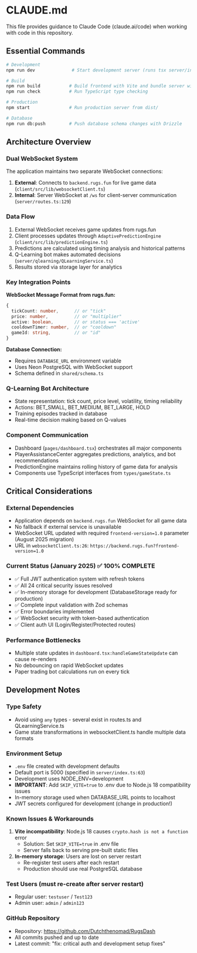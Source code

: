 # CLAUDE.md

This file provides guidance to Claude Code (claude.ai/code) when working with code in this repository.

## Essential Commands

```bash
# Development
npm run dev              # Start development server (runs tsx server/index.ts)

# Build
npm run build           # Build frontend with Vite and bundle server with esbuild
npm run check           # Run TypeScript type checking

# Production
npm start               # Run production server from dist/

# Database
npm run db:push         # Push database schema changes with Drizzle
```

## Architecture Overview

### Dual WebSocket System
The application maintains two separate WebSocket connections:
1. **External**: Connects to `backend.rugs.fun` for live game data (`client/src/lib/websocketClient.ts`)
2. **Internal**: Server WebSocket at `/ws` for client-server communication (`server/routes.ts:129`)

### Data Flow
1. External WebSocket receives game updates from rugs.fun
2. Client processes updates through `AdaptivePredictionEngine` (`client/src/lib/predictionEngine.ts`)
3. Predictions are calculated using timing analysis and historical patterns
4. Q-Learning bot makes automated decisions (`server/qlearning/QLearningService.ts`)
5. Results stored via storage layer for analytics

### Key Integration Points

**WebSocket Message Format from rugs.fun:**
```typescript
{
  tickCount: number,      // or "tick"
  price: number,          // or "multiplier"
  active: boolean,        // or status === 'active'
  cooldownTimer: number,  // or "cooldown"
  gameId: string,         // or "id"
}
```

**Database Connection:**
- Requires `DATABASE_URL` environment variable
- Uses Neon PostgreSQL with WebSocket support
- Schema defined in `shared/schema.ts`

### Q-Learning Bot Architecture
- State representation: tick count, price level, volatility, timing reliability
- Actions: BET_SMALL, BET_MEDIUM, BET_LARGE, HOLD
- Training episodes tracked in database
- Real-time decision making based on Q-values

### Component Communication
- Dashboard (`pages/dashboard.tsx`) orchestrates all major components
- PlayerAssistanceCenter aggregates predictions, analytics, and bot recommendations
- PredictionEngine maintains rolling history of game data for analysis
- Components use TypeScript interfaces from `types/gameState.ts`

## Critical Considerations

### External Dependencies
- Application depends on `backend.rugs.fun` WebSocket for all game data
- No fallback if external service is unavailable  
- WebSocket URL updated with required `frontend-version=1.0` parameter (August 2025 migration)
- URL in `websocketClient.ts:26`: `https://backend.rugs.fun?frontend-version=1.0`

### Current Status (January 2025) ✅ 100% COMPLETE
- ✅ Full JWT authentication system with refresh tokens
- ✅ All 24 critical security issues resolved
- ✅ In-memory storage for development (DatabaseStorage ready for production)
- ✅ Complete input validation with Zod schemas
- ✅ Error boundaries implemented
- ✅ WebSocket security with token-based authentication
- ✅ Client auth UI (Login/Register/Protected routes)

### Performance Bottlenecks
- Multiple state updates in `dashboard.tsx:handleGameStateUpdate` can cause re-renders
- No debouncing on rapid WebSocket updates
- Paper trading bot calculations run on every tick

## Development Notes

### Type Safety
- Avoid using `any` types - several exist in routes.ts and QLearningService.ts
- Game state transformations in websocketClient.ts handle multiple data formats

### Environment Setup
- `.env` file created with development defaults
- Default port is 5000 (specified in `server/index.ts:63`)
- Development uses NODE_ENV=development
- **IMPORTANT**: Add `SKIP_VITE=true` to .env due to Node.js 18 compatibility issues
- In-memory storage used when DATABASE_URL points to localhost
- JWT secrets configured for development (change in production!)

### Known Issues & Workarounds
1. **Vite incompatibility**: Node.js 18 causes `crypto.hash is not a function` error
   - Solution: Set `SKIP_VITE=true` in .env file
   - Server falls back to serving pre-built static files
2. **In-memory storage**: Users are lost on server restart
   - Re-register test users after each restart
   - Production should use real PostgreSQL database

### Test Users (must re-create after server restart)
- Regular user: `testuser` / `Test123`
- Admin user: `admin` / `admin123`

### GitHub Repository
- Repository: https://github.com/Dutchthenomad/RugsDash
- All commits pushed and up to date
- Latest commit: "fix: critical auth and development setup fixes"